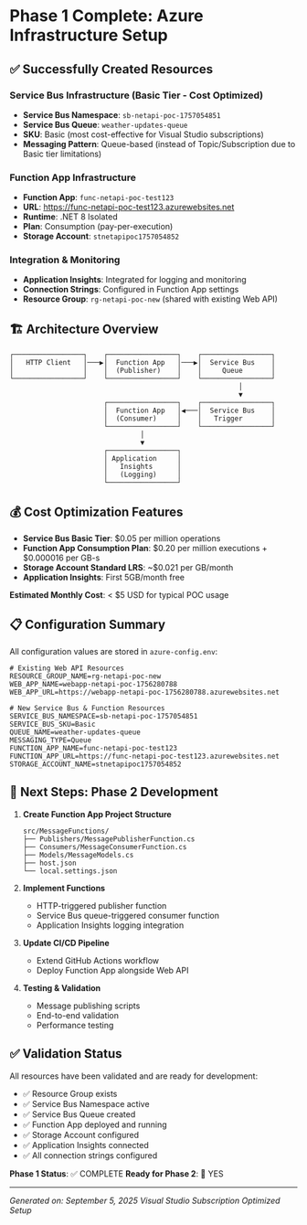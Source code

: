 # Phase 1 Complete: Azure Infrastructure Setup

## ✅ Successfully Created Resources

### Service Bus Infrastructure (Basic Tier - Cost Optimized)
- **Service Bus Namespace**: `sb-netapi-poc-1757054851`
- **Service Bus Queue**: `weather-updates-queue`
- **SKU**: Basic (most cost-effective for Visual Studio subscriptions)
- **Messaging Pattern**: Queue-based (instead of Topic/Subscription due to Basic tier limitations)

### Function App Infrastructure
- **Function App**: `func-netapi-poc-test123`
- **URL**: https://func-netapi-poc-test123.azurewebsites.net
- **Runtime**: .NET 8 Isolated
- **Plan**: Consumption (pay-per-execution)
- **Storage Account**: `stnetapipoc1757054852`

### Integration & Monitoring
- **Application Insights**: Integrated for logging and monitoring
- **Connection Strings**: Configured in Function App settings
- **Resource Group**: `rg-netapi-poc-new` (shared with existing Web API)

## 🏗️ Architecture Overview

```
┌─────────────────┐    ┌─────────────────┐    ┌─────────────────┐
│   HTTP Client   │───▶│  Function App   │───▶│  Service Bus    │
│                 │    │  (Publisher)    │    │     Queue       │
└─────────────────┘    └─────────────────┘    └─────────────────┘
                                                        │
                                                        ▼
                       ┌─────────────────┐    ┌─────────────────┐
                       │  Function App   │◀───│  Service Bus    │
                       │  (Consumer)     │    │   Trigger       │
                       └─────────────────┘    └─────────────────┘
                                │
                                ▼
                       ┌─────────────────┐
                       │ Application     │
                       │   Insights      │
                       │   (Logging)     │
                       └─────────────────┘
```

## 💰 Cost Optimization Features

- **Service Bus Basic Tier**: $0.05 per million operations
- **Function App Consumption Plan**: $0.20 per million executions + $0.000016 per GB-s
- **Storage Account Standard LRS**: ~$0.021 per GB/month
- **Application Insights**: First 5GB/month free

**Estimated Monthly Cost**: < $5 USD for typical POC usage

## 📋 Configuration Summary

All configuration values are stored in `azure-config.env`:

```env
# Existing Web API Resources
RESOURCE_GROUP_NAME=rg-netapi-poc-new
WEB_APP_NAME=webapp-netapi-poc-1756280788
WEB_APP_URL=https://webapp-netapi-poc-1756280788.azurewebsites.net

# New Service Bus & Function Resources
SERVICE_BUS_NAMESPACE=sb-netapi-poc-1757054851
SERVICE_BUS_SKU=Basic
QUEUE_NAME=weather-updates-queue
MESSAGING_TYPE=Queue
FUNCTION_APP_NAME=func-netapi-poc-test123
FUNCTION_APP_URL=https://func-netapi-poc-test123.azurewebsites.net
STORAGE_ACCOUNT_NAME=stnetapipoc1757054852
```

## 🚀 Next Steps: Phase 2 Development

1. **Create Function App Project Structure**
   ```
   src/MessageFunctions/
   ├── Publishers/MessagePublisherFunction.cs
   ├── Consumers/MessageConsumerFunction.cs
   ├── Models/MessageModels.cs
   ├── host.json
   └── local.settings.json
   ```

2. **Implement Functions**
   - HTTP-triggered publisher function
   - Service Bus queue-triggered consumer function
   - Application Insights logging integration

3. **Update CI/CD Pipeline**
   - Extend GitHub Actions workflow
   - Deploy Function App alongside Web API

4. **Testing & Validation**
   - Message publishing scripts
   - End-to-end validation
   - Performance testing

## ✅ Validation Status

All resources have been validated and are ready for development:
- ✅ Resource Group exists
- ✅ Service Bus Namespace active
- ✅ Service Bus Queue created
- ✅ Function App deployed and running
- ✅ Storage Account configured
- ✅ Application Insights connected
- ✅ All connection strings configured

**Phase 1 Status**: ✅ COMPLETE
**Ready for Phase 2**: 🚀 YES

---

*Generated on: September 5, 2025*
*Visual Studio Subscription Optimized Setup*

